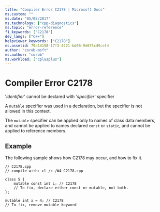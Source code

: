 ```yaml
---
title: "Compiler Error C2178 | Microsoft Docs"
ms.custom: ""
ms.date: "05/08/2017"
ms.technology: ["cpp-diagnostics"]
ms.topic: "error-reference"
f1_keywords: ["C2178"]
dev_langs: ["C++"]
helpviewer_keywords: ["C2178"]
ms.assetid: 79a14158-17f3-4221-bd06-9d675c49cef4
author: "corob-msft"
ms.author: "corob"
ms.workload: ["cplusplus"]
---
```

# Compiler Error C2178  
  
'*identifier*' cannot be declared with '*specifier*' specifier  
  
A `mutable` specifier was used in a declaration, but the specifier is not allowed in this context.  
  
The `mutable` specifier can be applied only to names of class data members, and cannot be applied to names declared `const` or `static`, and cannot be applied to reference members.  
  
## Example  
  
The following sample shows how C2178 may occur, and how to fix it.  
  
```  
// C2178.cpp
// compile with: cl /c /W4 C2178.cpp

class S {
    mutable const int i; // C2178
    // To fix, declare either const or mutable, not both.
};

mutable int x = 4; // C2178
// To fix, remove mutable keyword
```  
